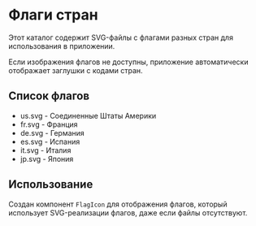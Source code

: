 
# Флаги стран

Этот каталог содержит SVG-файлы с флагами разных стран для использования в приложении.

Если изображения флагов не доступны, приложение автоматически отображает заглушки с кодами стран.

## Список флагов

- us.svg - Соединенные Штаты Америки
- fr.svg - Франция
- de.svg - Германия
- es.svg - Испания
- it.svg - Италия
- jp.svg - Япония

## Использование

Создан компонент `FlagIcon` для отображения флагов, который использует SVG-реализации флагов, даже если файлы отсутствуют.
